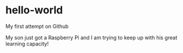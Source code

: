 # hello-world
My first attempt on Github

My son just got a Raspberry Pi and I am trying to keep up with his great learning capacity!

